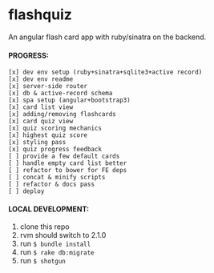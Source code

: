flashquiz
=========

An angular flash card app with ruby/sinatra on the backend.


#### PROGRESS:

```
[x] dev env setup (ruby+sinatra+sqlite3+active record)
[x] dev env readme
[x] server-side router
[x] db & active-record schema 
[x] spa setup (angular+bootstrap3)
[x] card list view
[x] adding/removing flashcards
[x] card quiz view
[x] quiz scoring mechanics
[x] highest quiz score
[x] styling pass
[x] quiz progress feedback
[ ] provide a few default cards
[ ] handle empty card list better
[ ] refactor to bower for FE deps
[ ] concat & minify scripts
[ ] refactor & docs pass
[ ] deploy
```

#### LOCAL DEVELOPMENT:

1. clone this repo
2. rvm should switch to 2.1.0
3. run `$ bundle install`
3. run `$ rake db:migrate`
4. run `$ shotgun`
